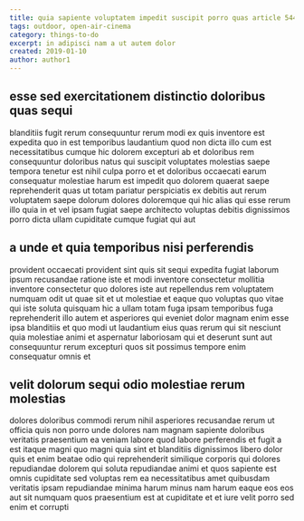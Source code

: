 ```yaml
---
title: quia sapiente voluptatem impedit suscipit porro quas article 5449
tags: outdoor, open-air-cinema
category: things-to-do
excerpt: in adipisci nam a ut autem dolor
created: 2019-01-10
author: author1
---
```


## esse sed exercitationem distinctio doloribus quas sequi

blanditiis fugit rerum consequuntur rerum modi ex quis inventore est expedita quo in est temporibus laudantium quod non dicta illo cum est necessitatibus cumque hic dolorem excepturi ab et doloribus rem consequuntur doloribus natus qui suscipit voluptates molestias saepe tempora tenetur est nihil culpa porro et et doloribus occaecati earum consequatur molestiae harum est impedit quo dolorem quaerat saepe reprehenderit quas ut totam pariatur perspiciatis ex debitis aut rerum voluptatem saepe dolorum dolores doloremque qui hic alias qui esse rerum illo quia in et vel ipsam fugiat saepe architecto voluptas debitis dignissimos porro dicta ullam cupiditate cumque fugiat qui aut

## a unde et quia temporibus nisi perferendis

provident occaecati provident sint quis sit sequi expedita fugiat laborum ipsum recusandae ratione iste et modi inventore consectetur mollitia inventore consectetur quo dolores iste aut repellendus rem voluptatem numquam odit ut quae sit et ut molestiae et eaque quo voluptas quo vitae qui iste soluta quisquam hic a ullam totam fuga ipsam temporibus fuga reprehenderit illo autem et asperiores qui eveniet dolor magnam enim esse ipsa blanditiis et quo modi ut laudantium eius quas rerum qui sit nesciunt quia molestiae animi et aspernatur laboriosam qui et deserunt sunt aut consequuntur rerum excepturi quos sit possimus tempore enim consequatur omnis et

## velit dolorum sequi odio molestiae rerum molestias

dolores doloribus commodi rerum nihil asperiores recusandae rerum ut officia quis non porro unde dolores nam magnam sapiente doloribus veritatis praesentium ea veniam labore quod labore perferendis et fugit a est itaque magni quo magni quia sint et blanditiis dignissimos libero dolor quis et enim beatae odio qui reprehenderit similique corporis qui dolores repudiandae dolorem qui soluta repudiandae animi et quos sapiente est omnis cupiditate sed voluptas rem ea necessitatibus amet quibusdam veritatis ipsam repudiandae minima harum minus nam harum eaque eos eos aut sit numquam quos praesentium est at cupiditate et et iure velit porro sed enim et corrupti
